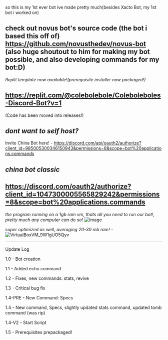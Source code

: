 so this is my 1st ever bot ive made pretty much(besides Xacto Bot, my 1st bot i worked on)

check out novus bot's source code (the bot i based this off of) https://github.com/novusthedev/novus-bot
(also huge shoutout to him for making my bot possible, and also developing commands for my bot:D)
--

_Replit template now available!(prerequisite installer now packaged!)_

https://replit.com/@colebolebole/Coleboleboles-Discord-Bot?v=1
--

(Code has been moved into releases!)



_dont want to self host?_
--
Invite China Bot here! - https://discord.com/api/oauth2/authorize?client_id=985005300346150943&permissions=8&scope=bot%20applications.commands

_china bot classic_
--
https://discord.com/oauth2/authorize?client_id=1047300005565829242&permissions=8&scope=bot%20applications.commands
--
_the program running on a 1gb ram vm, thats all you need to run our bot!, pretty much any computer can do so!_
![image](https://user-images.githubusercontent.com/88512222/201854589-76cbc92c-bdde-452b-a61c-054ce4ec2112.png)

_super optimized as well, averaging 20-30 mb ram! -_
![VirtualBoxVM_9W1gUO5Qyv](https://user-images.githubusercontent.com/88512222/201855575-e7e91999-f218-4fed-a074-39becd9d15a4.png)

----

Update Log 

1.0 - Bot creation  

1.1 - Added echo command

1.2 - Fixes, new commands: stats, revive

1.3 - Critical bug fix

1.4-PRE - New Command: Specs

1.4 - New command, Specs, slightly updated stats command, updated tomb command (was rip)

1.4-V2 - Start Script

1.5 - Prerequisites prepackaged!

